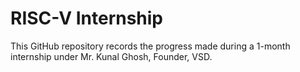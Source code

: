 
# RISC-V Internship

This GitHub repository records the progress made during a 1-month internship under Mr. Kunal Ghosh, Founder, VSD.

